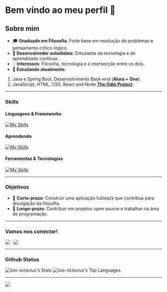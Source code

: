 # Bem vindo ao meu perfil 👋

## Sobre mim
- 🎓 **Graduado em Filosofia**: Forte base em resolução de problemas e pensamento crítico-lógico.  
- 🚀 **Desenvolvedor autodidata**: Entusiasta da tecnologia e do aprendizado contínuo.  
- 💡 **Interesses**: Filosofia, tecnologia e a intersecção entre os dois.
- 🌱 **Estudando atualmente**:
1. Java e Spring Boot, Desenvolvimento Back-end (**Alura + One**).  
2. JavaScript, HTML, CSS, React and Node [**The Odin Project**](https://www.theodinproject.com/dashboard).
   

---

### Skills
#### Linguagens & Frameworks
[![My Skills](https://skillicons.dev/icons?i=html,css,js,react,tailwind)](https://skillicons.dev)

#### Aprendendo 
[![My Skills](https://skillicons.dev/icons?i=java,spring,mysql)](https://skillicons.dev)


#### Ferramentas & Tecnologias 
[![My Skills](https://skillicons.dev/icons?i=linux,git,npm,maven)](https://skillicons.dev)

---

### Objetivos
- 🔭 **Curto-prazo**: Construir uma aplicação fullstack que contribua para divulgação da filosofia. 
- 🌟 **Longo-prazo**: Contribuir em projetos open source e trabalhar na área de programação. 

---

### Vamos nos conectar!
<div style="display: flex; gap: 10px;">
  <a href="mailto:luisoctavius.sc@gmail.com" target="_blank">
    <img loading="lazy" src="https://img.shields.io/badge/Gmail-D14836?style=for-the-badge&logo=gmail&logoColor=white" target="_blank">
  </a>

   <a href="https://www.linkedin.com/in/luis-octavio" target="_blank">
    <img loading="lazy" src="https://img.shields.io/badge/-LinkedIn-%230077B5?style=for-the-badge&logo=linkedin&logoColor=white" target="_blank">
  </a>   
</div>

---

### Github Status
![luis-octavius's Stats](https://github-readme-stats.vercel.app/api?username=luis-octavius&theme=dark&show_icons=true&hide_border=false&count_private=true)
![luis-octavius's Top Languages](https://github-readme-stats.vercel.app/api/top-langs/?username=luis-octavius&theme=dark&show_icons=true&hide_border=false&layout=compact)

---
  
![](https://komarev.com/ghpvc/?username=luis-octavius&color=blueviolet)


